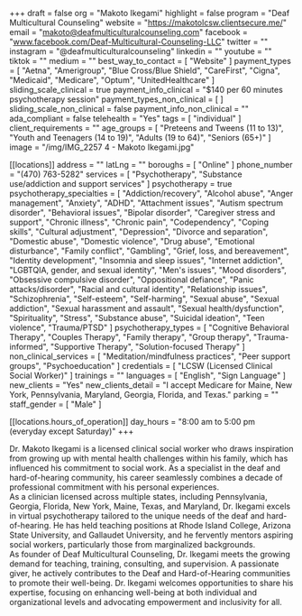 +++
draft = false
org = "Makoto Ikegami"
highlight = false
program = "Deaf Multicultural Counseling"
website = "https://makotolcsw.clientsecure.me/"
email = "makoto@deafmulticulturalcounseling.com"
facebook = "www.facebook.com/Deaf-Multicultural-Counseling-LLC"
twitter = ""
instagram = "@deafmulticulturalcounseling"
linkedin = ""
youtube = ""
tiktok = ""
medium = ""
best_way_to_contact = [ "Website" ]
payment_types = [
  "Aetna",
  "Amerigroup",
  "Blue Cross/Blue Shield",
  "CareFirst",
  "Cigna",
  "Medicaid",
  "Medicare",
  "Optum",
  "UnitedHealthcare"
]
sliding_scale_clinical = true
payment_info_clinical = "$140 per 60 minutes psychotherapy session"
payment_types_non_clinical = [ ]
sliding_scale_non_clinical = false
payment_info_non_clinical = ""
ada_compliant = false
telehealth = "Yes"
tags = [ "individual" ]
client_requirements = ""
age_groups = [
  "Preteens and Tweens (11 to 13)",
  "Youth and Teenagers (14 to 19)",
  "Adults (19 to 64)",
  "Seniors (65+)"
]
image = "/img/IMG_2257 4 - Makoto Ikegami.jpg"

[[locations]]
address = ""
latLng = ""
boroughs = [ "Online" ]
phone_number = "(470) 763-5282"
services = [
  "Psychotherapy",
  "Substance use/addiction and support services"
]
psychotherapy = true
psychotherapy_specialties = [
  "Addiction/recovery",
  "Alcohol abuse",
  "Anger management",
  "Anxiety",
  "ADHD",
  "Attachment issues",
  "Autism spectrum disorder",
  "Behavioral issues",
  "Bipolar disorder",
  "Caregiver stress and support",
  "Chronic illness",
  "Chronic pain",
  "Codependency",
  "Coping skills",
  "Cultural adjustment",
  "Depression",
  "Divorce and separation",
  "Domestic abuse",
  "Domestic violence",
  "Drug abuse",
  "Emotional disturbance",
  "Family conflict",
  "Gambling",
  "Grief, loss, and bereavement",
  "Identity development",
  "Insomnia and sleep issues",
  "Internet addiction",
  "LGBTQIA, gender, and sexual identity",
  "Men's issues",
  "Mood disorders",
  "Obsessive compulsive disorder",
  "Oppositional defiance",
  "Panic attacks/disorder",
  "Racial and cultural identity",
  "Relationship issues",
  "Schizophrenia",
  "Self-esteem",
  "Self-harming",
  "Sexual abuse",
  "Sexual addiction",
  "Sexual harassment and assault",
  "Sexual health/dysfunction",
  "Spirituality",
  "Stress",
  "Substance abuse",
  "Suicidal ideation",
  "Teen violence",
  "Trauma/PTSD"
]
psychotherapy_types = [
  "Cognitive Behavioral Therapy",
  "Couples Therapy",
  "Family therapy",
  "Group therapy",
  "Trauma-informed",
  "Supportive Therapy",
  "Solution-focused Therapy"
]
non_clinical_services = [
  "Meditation/mindfulness practices",
  "Peer support groups",
  "Psychoeducation"
]
credentials = [ "LCSW (Licensed Clinical Social Worker)" ]
trainings = ""
languages = [ "English", "Sign Language" ]
new_clients = "Yes"
new_clients_detail = "I accept Medicare for Maine, New York, Pennsylvania, Maryland, Georgia, Florida, and Texas."
parking = ""
staff_gender = [ "Male" ]

  [[locations.hours_of_operation]]
  day_hours = "8:00 am to 5:00 pm (everyday except Saturday)"
+++

Dr. Makoto Ikegami is a licensed clinical social worker who draws inspiration from growing up with mental health challenges within his family, which has influenced his commitment to social work. As a specialist in the deaf and hard-of-hearing community, his career seamlessly combines a decade of professional commitment with his personal experiences. <br>
As a clinician licensed across multiple states, including Pennsylvania, Georgia, Florida, New York, Maine, Texas, and Maryland, Dr. Ikegami excels in virtual psychotherapy tailored to the unique needs of the deaf and hard-of-hearing. He has held teaching positions at Rhode Island College, Arizona State University, and Gallaudet University, and he fervently mentors aspiring social workers, particularly those from marginalized backgrounds. <br>
As founder of Deaf Multicultural Counseling, Dr. Ikegami meets the growing demand for teaching, training, consulting, and supervision. A passionate giver, he actively contributes to the Deaf and Hard-of-Hearing communities to promote their well-being. Dr. Ikegami welcomes opportunities to share his expertise, focusing on enhancing well-being at both individual and organizational levels and advocating empowerment and inclusivity for all.
